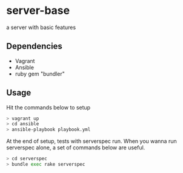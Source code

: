 server-base
===========

a server with basic features

Dependencies
------------

- Vagrant
- Ansible
- ruby gem "bundler"

Usage
-----

Hit the commands below to setup

```sh
> vagrant up
> cd ansible
> ansible-playbook playbook.yml
```

At the end of setup, tests with serverspec run.
When you wanna run serverspec alone, a set of commands below are useful.

```sh
> cd serverspec
> bundle exec rake serverspec
```
